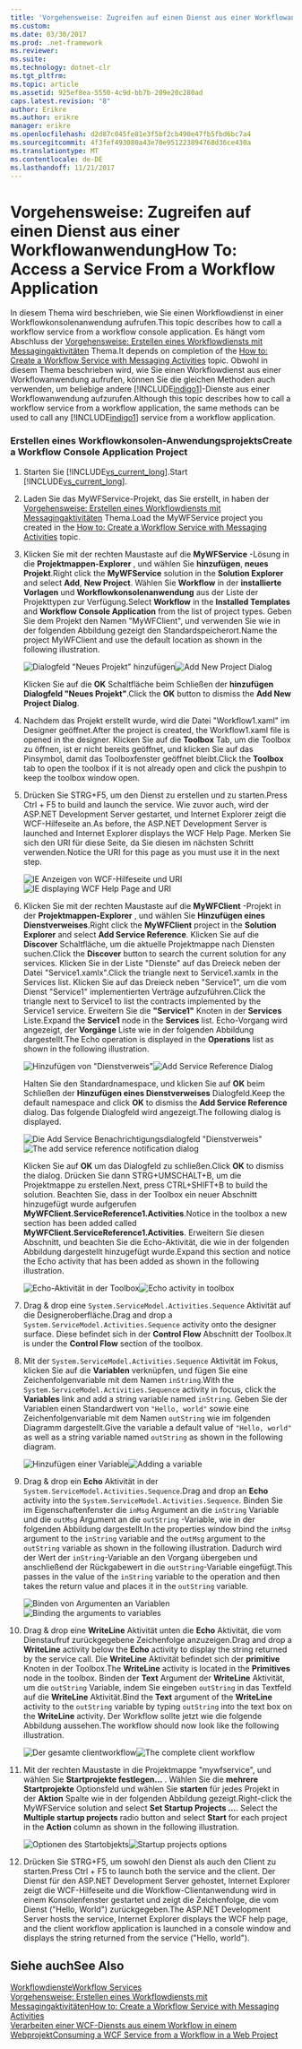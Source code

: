 ```yaml
---
title: 'Vorgehensweise: Zugreifen auf einen Dienst aus einer Workflowanwendung'
ms.custom: 
ms.date: 03/30/2017
ms.prod: .net-framework
ms.reviewer: 
ms.suite: 
ms.technology: dotnet-clr
ms.tgt_pltfrm: 
ms.topic: article
ms.assetid: 925ef8ea-5550-4c9d-bb7b-209e20c280ad
caps.latest.revision: "8"
author: Erikre
ms.author: erikre
manager: erikre
ms.openlocfilehash: d2d87c045fe81e3f5bf2cb490e47fb5fbd6bc7a4
ms.sourcegitcommit: 4f3fef493080a43e70e951223894768d36ce430a
ms.translationtype: MT
ms.contentlocale: de-DE
ms.lasthandoff: 11/21/2017
---
```

# <a name="how-to-access-a-service-from-a-workflow-application"></a><span data-ttu-id="5bf83-102">Vorgehensweise: Zugreifen auf einen Dienst aus einer Workflowanwendung</span><span class="sxs-lookup"><span data-stu-id="5bf83-102">How To: Access a Service From a Workflow Application</span></span>
<span data-ttu-id="5bf83-103">In diesem Thema wird beschrieben, wie Sie einen Workflowdienst in einer Workflowkonsolenanwendung aufrufen.</span><span class="sxs-lookup"><span data-stu-id="5bf83-103">This topic describes how to call a workflow service from a workflow console application.</span></span> <span data-ttu-id="5bf83-104">Es hängt vom Abschluss der [Vorgehensweise: Erstellen eines Workflowdiensts mit Messagingaktivitäten](../../../../docs/framework/wcf/feature-details/how-to-create-a-workflow-service-with-messaging-activities.md) Thema.</span><span class="sxs-lookup"><span data-stu-id="5bf83-104">It depends on completion of the [How to: Create a Workflow Service with Messaging Activities](../../../../docs/framework/wcf/feature-details/how-to-create-a-workflow-service-with-messaging-activities.md) topic.</span></span> <span data-ttu-id="5bf83-105">Obwohl in diesem Thema beschrieben wird, wie Sie einen Workflowdienst aus einer Workflowanwendung aufrufen, können Sie die gleichen Methoden auch verwenden, um beliebige andere [!INCLUDE[indigo1](../../../../includes/indigo1-md.md)]-Dienste aus einer Workflowanwendung aufzurufen.</span><span class="sxs-lookup"><span data-stu-id="5bf83-105">Although this topic describes how to call a workflow service from a workflow application, the same methods can be used to call any [!INCLUDE[indigo1](../../../../includes/indigo1-md.md)] service from a workflow application.</span></span>  
  
### <a name="create-a-workflow-console-application-project"></a><span data-ttu-id="5bf83-106">Erstellen eines Workflowkonsolen-Anwendungsprojekts</span><span class="sxs-lookup"><span data-stu-id="5bf83-106">Create a Workflow Console Application Project</span></span>  
  
1.  <span data-ttu-id="5bf83-107">Starten Sie [!INCLUDE[vs_current_long](../../../../includes/vs-current-long-md.md)].</span><span class="sxs-lookup"><span data-stu-id="5bf83-107">Start [!INCLUDE[vs_current_long](../../../../includes/vs-current-long-md.md)].</span></span>  
  
2.  <span data-ttu-id="5bf83-108">Laden Sie das MyWFService-Projekt, das Sie erstellt, in haben der [Vorgehensweise: Erstellen eines Workflowdiensts mit Messagingaktivitäten](../../../../docs/framework/wcf/feature-details/how-to-create-a-workflow-service-with-messaging-activities.md) Thema.</span><span class="sxs-lookup"><span data-stu-id="5bf83-108">Load the MyWFService project you created in the [How to: Create a Workflow Service with Messaging Activities](../../../../docs/framework/wcf/feature-details/how-to-create-a-workflow-service-with-messaging-activities.md) topic.</span></span>  
  
3.  <span data-ttu-id="5bf83-109">Klicken Sie mit der rechten Maustaste auf die **MyWFService** -Lösung in die **Projektmappen-Explorer** , und wählen Sie **hinzufügen**, **neues Projekt**.</span><span class="sxs-lookup"><span data-stu-id="5bf83-109">Right click the **MyWFService** solution in the **Solution Explorer** and select **Add**, **New Project**.</span></span> <span data-ttu-id="5bf83-110">Wählen Sie **Workflow** in der **installierte Vorlagen** und **Workflowkonsolenanwendung** aus der Liste der Projekttypen zur Verfügung.</span><span class="sxs-lookup"><span data-stu-id="5bf83-110">Select **Workflow** in the **Installed Templates** and **Workflow Console Application** from the list of project types.</span></span> <span data-ttu-id="5bf83-111">Geben Sie dem Projekt den Namen "MyWFClient", und verwenden Sie wie in der folgenden Abbildung gezeigt den Standardspeicherort.</span><span class="sxs-lookup"><span data-stu-id="5bf83-111">Name the project MyWFClient and use the default location as shown in the following illustration.</span></span>  
  
     <span data-ttu-id="5bf83-112">![Dialogfeld "Neues Projekt" hinzufügen](../../../../docs/framework/wcf/feature-details/media/addnewprojectdlg.JPG "AddNewProjectDlg")</span><span class="sxs-lookup"><span data-stu-id="5bf83-112">![Add New Project Dialog](../../../../docs/framework/wcf/feature-details/media/addnewprojectdlg.JPG "AddNewProjectDlg")</span></span>  
  
     <span data-ttu-id="5bf83-113">Klicken Sie auf die **OK** Schaltfläche beim Schließen der **hinzufügen Dialogfeld "Neues Projekt"**.</span><span class="sxs-lookup"><span data-stu-id="5bf83-113">Click the **OK** button to dismiss the **Add New Project Dialog**.</span></span>  
  
4.  <span data-ttu-id="5bf83-114">Nachdem das Projekt erstellt wurde, wird die Datei "Workflow1.xaml" im Designer geöffnet.</span><span class="sxs-lookup"><span data-stu-id="5bf83-114">After the project is created, the Workflow1.xaml file is opened in the designer.</span></span> <span data-ttu-id="5bf83-115">Klicken Sie auf die **Toolbox** Tab, um die Toolbox zu öffnen, ist er nicht bereits geöffnet, und klicken Sie auf das Pinsymbol, damit das Toolboxfenster geöffnet bleibt.</span><span class="sxs-lookup"><span data-stu-id="5bf83-115">Click the **Toolbox** tab to open the toolbox if it is not already open and click the pushpin to keep the toolbox window open.</span></span>  
  
5.  <span data-ttu-id="5bf83-116">Drücken Sie STRG+F5, um den Dienst zu erstellen und zu starten.</span><span class="sxs-lookup"><span data-stu-id="5bf83-116">Press Ctrl + F5 to build and launch the service.</span></span> <span data-ttu-id="5bf83-117">Wie zuvor auch, wird der ASP.NET Development Server gestartet, und Internet Explorer zeigt die WCF-Hilfeseite an.</span><span class="sxs-lookup"><span data-stu-id="5bf83-117">As before, the ASP.NET Development Server is launched and Internet Explorer displays the WCF Help Page.</span></span> <span data-ttu-id="5bf83-118">Merken Sie sich den URI für diese Seite, da Sie diesen im nächsten Schritt verwenden.</span><span class="sxs-lookup"><span data-stu-id="5bf83-118">Notice the URI for this page as you must use it in the next step.</span></span>  
  
     <span data-ttu-id="5bf83-119">![IE Anzeigen von WCF-Hilfeseite und URI](../../../../docs/framework/wcf/feature-details/media/iewcfhelppagewuri.JPG "IEWCFHelpPageWURI")</span><span class="sxs-lookup"><span data-stu-id="5bf83-119">![IE displaying WCF Help Page and URI](../../../../docs/framework/wcf/feature-details/media/iewcfhelppagewuri.JPG "IEWCFHelpPageWURI")</span></span>  
  
6.  <span data-ttu-id="5bf83-120">Klicken Sie mit der rechten Maustaste auf die **MyWFClient** -Projekt in der **Projektmappen-Explorer** , und wählen Sie **Hinzufügen eines Dienstverweises**.</span><span class="sxs-lookup"><span data-stu-id="5bf83-120">Right click the **MyWFClient** project in the **Solution Explorer** and select **Add Service Reference**.</span></span> <span data-ttu-id="5bf83-121">Klicken Sie auf die **Discover** Schaltfläche, um die aktuelle Projektmappe nach Diensten suchen.</span><span class="sxs-lookup"><span data-stu-id="5bf83-121">Click the **Discover** button to search the current solution for any services.</span></span> <span data-ttu-id="5bf83-122">Klicken Sie in der Liste "Dienste" auf das Dreieck neben der Datei "Service1.xamlx".</span><span class="sxs-lookup"><span data-stu-id="5bf83-122">Click the triangle next to Service1.xamlx in the Services list.</span></span> <span data-ttu-id="5bf83-123">Klicken Sie auf das Dreieck neben "Service1", um die vom Dienst "Service1" implementierten Verträge aufzuführen.</span><span class="sxs-lookup"><span data-stu-id="5bf83-123">Click the triangle next to Service1 to list the contracts implemented by the Service1 service.</span></span> <span data-ttu-id="5bf83-124">Erweitern Sie die **"Service1"** Knoten in der **Services** Liste.</span><span class="sxs-lookup"><span data-stu-id="5bf83-124">Expand the **Service1** node in the **Services** list.</span></span> <span data-ttu-id="5bf83-125">Echo-Vorgang wird angezeigt, der **Vorgänge** Liste wie in der folgenden Abbildung dargestellt.</span><span class="sxs-lookup"><span data-stu-id="5bf83-125">The Echo operation is displayed in the **Operations** list as shown in the following illustration.</span></span>  
  
     <span data-ttu-id="5bf83-126">![Hinzufügen von "Dienstverweis"](../../../../docs/framework/wcf/feature-details/media/addservicereference.JPG "AddServiceReference")</span><span class="sxs-lookup"><span data-stu-id="5bf83-126">![Add Service Reference Dialog](../../../../docs/framework/wcf/feature-details/media/addservicereference.JPG "AddServiceReference")</span></span>  
  
     <span data-ttu-id="5bf83-127">Halten Sie den Standardnamespace, und klicken Sie auf **OK** beim Schließen der **Hinzufügen eines Dienstverweises** Dialogfeld.</span><span class="sxs-lookup"><span data-stu-id="5bf83-127">Keep the default namespace and click **OK** to dismiss the **Add Service Reference** dialog.</span></span> <span data-ttu-id="5bf83-128">Das folgende Dialogfeld wird angezeigt.</span><span class="sxs-lookup"><span data-stu-id="5bf83-128">The following dialog is displayed.</span></span>  
  
     <span data-ttu-id="5bf83-129">![Die Add Service Benachrichtigungsdialogfeld "Dienstverweis"](../../../../docs/framework/wcf/feature-details/media/asrdlg.JPG "ASRDlg")</span><span class="sxs-lookup"><span data-stu-id="5bf83-129">![The add service reference notification dialog](../../../../docs/framework/wcf/feature-details/media/asrdlg.JPG "ASRDlg")</span></span>  
  
     <span data-ttu-id="5bf83-130">Klicken Sie auf **OK** um das Dialogfeld zu schließen.</span><span class="sxs-lookup"><span data-stu-id="5bf83-130">Click **OK** to dismiss the dialog.</span></span> <span data-ttu-id="5bf83-131">Drücken Sie dann STRG+UMSCHALT+B, um die Projektmappe zu erstellen.</span><span class="sxs-lookup"><span data-stu-id="5bf83-131">Next, press CTRL+SHIFT+B to build the solution.</span></span> <span data-ttu-id="5bf83-132">Beachten Sie, dass in der Toolbox ein neuer Abschnitt hinzugefügt wurde aufgerufen **MyWFClient.ServiceReference1.Activities**.</span><span class="sxs-lookup"><span data-stu-id="5bf83-132">Notice in the toolbox a new section has been added called **MyWFClient.ServiceReference1.Activities**.</span></span> <span data-ttu-id="5bf83-133">Erweitern Sie diesen Abschnitt, und beachten Sie die Echo-Aktivität, die wie in der folgenden Abbildung dargestellt hinzugefügt wurde.</span><span class="sxs-lookup"><span data-stu-id="5bf83-133">Expand this section and notice the Echo activity that has been added as shown in the following illustration.</span></span>  
  
     <span data-ttu-id="5bf83-134">![Echo-Aktivität in der Toolbox](../../../../docs/framework/wcf/feature-details/media/echoactivity.JPG "EchoActivity")</span><span class="sxs-lookup"><span data-stu-id="5bf83-134">![Echo activity in toolbox](../../../../docs/framework/wcf/feature-details/media/echoactivity.JPG "EchoActivity")</span></span>  
  
7.  <span data-ttu-id="5bf83-135">Drag & drop eine <!--zz <xref:System.ServiceModel.Activities.Sequence>--> `System.ServiceModel.Activities.Sequence` Aktivität auf die Designeroberfläche.</span><span class="sxs-lookup"><span data-stu-id="5bf83-135">Drag and drop a <!--zz <xref:System.ServiceModel.Activities.Sequence>--> `System.ServiceModel.Activities.Sequence` activity onto the designer surface.</span></span> <span data-ttu-id="5bf83-136">Diese befindet sich in der **Control Flow** Abschnitt der Toolbox.</span><span class="sxs-lookup"><span data-stu-id="5bf83-136">It is under the **Control Flow** section of the toolbox.</span></span>  
  
8.  <span data-ttu-id="5bf83-137">Mit der <!--zz <xref:System.ServiceModel.Activities.Sequence>--> `System.ServiceModel.Activities.Sequence` Aktivität im Fokus, klicken Sie auf die **Variablen** verknüpfen, und fügen Sie eine Zeichenfolgenvariable mit dem Namen `inString`.</span><span class="sxs-lookup"><span data-stu-id="5bf83-137">With the <!--zz <xref:System.ServiceModel.Activities.Sequence>--> `System.ServiceModel.Activities.Sequence` activity in focus, click the **Variables** link and add a string variable named `inString`.</span></span> <span data-ttu-id="5bf83-138">Geben Sie der Variablen einen Standardwert von `"Hello, world"` sowie eine Zeichenfolgenvariable mit dem Namen `outString` wie im folgenden Diagramm dargestellt.</span><span class="sxs-lookup"><span data-stu-id="5bf83-138">Give the variable a default value of `"Hello, world"` as well as a string variable named `outString` as shown in the following diagram.</span></span>  
  
     <span data-ttu-id="5bf83-139">![Hinzufügen einer Variable](../../../../docs/framework/wcf/feature-details/media/instringvar.JPG "InStringVar")</span><span class="sxs-lookup"><span data-stu-id="5bf83-139">![Adding a variable](../../../../docs/framework/wcf/feature-details/media/instringvar.JPG "inStringVar")</span></span>  
  
9. <span data-ttu-id="5bf83-140">Drag & drop ein **Echo** Aktivität in der <!--zz <xref:System.ServiceModel.Activities.Sequence>--> `System.ServiceModel.Activities.Sequence`.</span><span class="sxs-lookup"><span data-stu-id="5bf83-140">Drag and drop an **Echo** activity into the <!--zz <xref:System.ServiceModel.Activities.Sequence>--> `System.ServiceModel.Activities.Sequence`.</span></span> <span data-ttu-id="5bf83-141">Binden Sie im Eigenschaftenfenster die `inMsg` Argument an die `inString` Variable und die `outMsg` Argument an die `outString` -Variable, wie in der folgenden Abbildung dargestellt.</span><span class="sxs-lookup"><span data-stu-id="5bf83-141">In the properties window bind the `inMsg` argument to the `inString` variable and the `outMsg` argument to the `outString` variable as shown in the following illustration.</span></span> <span data-ttu-id="5bf83-142">Dadurch wird der Wert der `inString`-Variable an den Vorgang übergeben und anschließend der Rückgabewert in die `outString`-Variable eingefügt.</span><span class="sxs-lookup"><span data-stu-id="5bf83-142">This passes in the value of the `inString` variable to the operation and then takes the return value and places it in the `outString` variable.</span></span>  
  
     <span data-ttu-id="5bf83-143">![Binden von Argumenten an Variablen](../../../../docs/framework/wcf/feature-details/media/argumentbind.JPG "ArgumentBind")</span><span class="sxs-lookup"><span data-stu-id="5bf83-143">![Binding the arguments to variables](../../../../docs/framework/wcf/feature-details/media/argumentbind.JPG "ArgumentBind")</span></span>  
  
10. <span data-ttu-id="5bf83-144">Drag & drop eine **WriteLine** Aktivität unten die **Echo** Aktivität, die vom Dienstaufruf zurückgegebene Zeichenfolge anzuzeigen.</span><span class="sxs-lookup"><span data-stu-id="5bf83-144">Drag and drop a **WriteLine** activity below the **Echo** activity to display the string returned by the service call.</span></span> <span data-ttu-id="5bf83-145">Die **WriteLine** Aktivität befindet sich der **primitive** Knoten in der Toolbox.</span><span class="sxs-lookup"><span data-stu-id="5bf83-145">The **WriteLine** activity is located in the **Primitives** node in the toolbox.</span></span> <span data-ttu-id="5bf83-146">Binden der **Text** Argument der **WriteLine** Aktivität, um die `outString` Variable, indem Sie eingeben `outString` in das Textfeld auf die **WriteLine** Aktivität.</span><span class="sxs-lookup"><span data-stu-id="5bf83-146">Bind the **Text** argument of the **WriteLine** activity to the `outString` variable by typing `outString` into the text box on the **WriteLine** activity.</span></span> <span data-ttu-id="5bf83-147">Der Workflow sollte jetzt wie die folgende Abbildung aussehen.</span><span class="sxs-lookup"><span data-stu-id="5bf83-147">The workflow should now look like the following illustration.</span></span>  
  
     <span data-ttu-id="5bf83-148">![Der gesamte clientworkflow](../../../../docs/framework/wcf/feature-details/media/completeclientwf.JPG "CompleteClientWF")</span><span class="sxs-lookup"><span data-stu-id="5bf83-148">![The complete client workflow](../../../../docs/framework/wcf/feature-details/media/completeclientwf.JPG "CompleteClientWF")</span></span>  
  
11. <span data-ttu-id="5bf83-149">Mit der rechten Maustaste in die Projektmappe "mywfservice", und wählen Sie **Startprojekte festlegen...** . Wählen Sie die **mehrere Startprojekte** Optionsfeld und wählen Sie **starten** für jedes Projekt in der **Aktion** Spalte wie in der folgenden Abbildung gezeigt.</span><span class="sxs-lookup"><span data-stu-id="5bf83-149">Right-click the MyWFService solution and select **Set Startup Projects ...**. Select the **Multiple startup projects** radio button and select **Start** for each project in the **Action** column as shown in the following illustration.</span></span>  
  
     <span data-ttu-id="5bf83-150">![Optionen des Startobjekts](../../../../docs/framework/wcf/feature-details/media/startupprojects.JPG "StartupProjects")</span><span class="sxs-lookup"><span data-stu-id="5bf83-150">![Startup projects options](../../../../docs/framework/wcf/feature-details/media/startupprojects.JPG "StartupProjects")</span></span>  
  
12. <span data-ttu-id="5bf83-151">Drücken Sie STRG+F5, um sowohl den Dienst als auch den Client zu starten.</span><span class="sxs-lookup"><span data-stu-id="5bf83-151">Press Ctrl + F5 to launch both the service and the client.</span></span> <span data-ttu-id="5bf83-152">Der Dienst für den ASP.NET Development Server gehostet, Internet Explorer zeigt die WCF-Hilfeseite und die Workflow-Clientanwendung wird in einem Konsolenfenster gestartet und zeigt die Zeichenfolge, die vom Dienst ("Hello, World") zurückgegeben.</span><span class="sxs-lookup"><span data-stu-id="5bf83-152">The ASP.NET Development Server hosts the service, Internet Explorer displays the WCF help page, and the client workflow application is launched in a console window and displays the string returned from the service ("Hello, world").</span></span>  
  
## <a name="see-also"></a><span data-ttu-id="5bf83-153">Siehe auch</span><span class="sxs-lookup"><span data-stu-id="5bf83-153">See Also</span></span>  
 [<span data-ttu-id="5bf83-154">Workflowdienste</span><span class="sxs-lookup"><span data-stu-id="5bf83-154">Workflow Services</span></span>](../../../../docs/framework/wcf/feature-details/workflow-services.md)  
 [<span data-ttu-id="5bf83-155">Vorgehensweise: Erstellen eines Workflowdiensts mit Messagingaktivitäten</span><span class="sxs-lookup"><span data-stu-id="5bf83-155">How to: Create a Workflow Service with Messaging Activities</span></span>](../../../../docs/framework/wcf/feature-details/how-to-create-a-workflow-service-with-messaging-activities.md)  
 [<span data-ttu-id="5bf83-156">Verarbeiten einer WCF-Diensts aus einem Workflow in einem Webprojekt</span><span class="sxs-lookup"><span data-stu-id="5bf83-156">Consuming a WCF Service from a Workflow in a Web Project</span></span>](http://go.microsoft.com/fwlink/?LinkId=207725)
